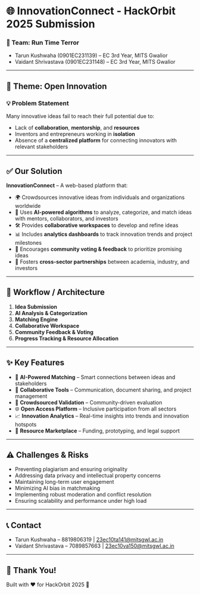 # 🌐 InnovationConnect - HackOrbit 2025 Submission

### 🚀 Team: Run Time Terror  
- Tarun Kushwaha (0901EC231139) – EC 3rd Year, MITS Gwalior  
- Vaidant Shrivastava (0901EC231148) – EC 3rd Year, MITS Gwalior  

---

## 🧠 Theme: Open Innovation

### 💡 Problem Statement
Many innovative ideas fail to reach their full potential due to:
- Lack of **collaboration**, **mentorship**, and **resources**
- Inventors and entrepreneurs working in **isolation**
- Absence of a **centralized platform** for connecting innovators with relevant stakeholders

---

## ✅ Our Solution

**InnovationConnect** – A web-based platform that:
- 🌍 Crowdsources innovative ideas from individuals and organizations worldwide  
- 🤖 Uses **AI-powered algorithms** to analyze, categorize, and match ideas with mentors, collaborators, and investors  
- 🛠️ Provides **collaborative workspaces** to develop and refine ideas  
- 📊 Includes **analytics dashboards** to track innovation trends and project milestones  
- 👥 Encourages **community voting & feedback** to prioritize promising ideas  
- 🤝 Fosters **cross-sector partnerships** between academia, industry, and investors

---

## 🔁 Workflow / Architecture

1. **Idea Submission**  
2. **AI Analysis & Categorization**  
3. **Matching Engine**  
4. **Collaborative Workspace**  
5. **Community Feedback & Voting**  
6. **Progress Tracking & Resource Allocation**

---

## ✨ Key Features

- 🧠 **AI-Powered Matching** – Smart connections between ideas and stakeholders  
- 📂 **Collaborative Tools** – Communication, document sharing, and project management  
- 📣 **Crowdsourced Validation** – Community-driven evaluation  
- 🌐 **Open Access Platform** – Inclusive participation from all sectors  
- 📈 **Innovation Analytics** – Real-time insights into trends and innovation hotspots  
- 🛒 **Resource Marketplace** – Funding, prototyping, and legal support  

---

## ⚠️ Challenges & Risks

- Preventing plagiarism and ensuring originality  
- Addressing data privacy and intellectual property concerns  
- Maintaining long-term user engagement  
- Minimizing AI bias in matchmaking  
- Implementing robust moderation and conflict resolution  
- Ensuring scalability and performance under high load

---

## 📞 Contact

- Tarun Kushwaha – 8819806319 | 23ec10ta141@mitsgwl.ac.in  
- Vaidant Shrivastava – 7089857663 | 23ec10va150@mitsgwl.ac.in  

---

## 🙌 Thank You!

Built with ❤️ for HackOrbit 2025 🚀